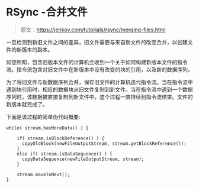 # RSync -合并文件

> 原文：<https://jenkov.com/tutorials/rsync/merging-files.html>

一旦检测到新旧文件之间的差异，旧文件需要与来自新文件的改变合并，以创建文件的新版本的副本。

如您所知，包含旧版本文件的计算机会收到一个关于如何构建新版本文件的指令流。指令流包含对旧文件中在新版本中没有改变的块的引用，以及新的数据序列。

为了将旧文件与新数据序列合并，保存旧文件的计算机迭代指令流。当在指令流中遇到块引用时，相应的数据块从旧文件复制到新文件。当在指令流中遇到一个数据序列时，该数据被直接复制到新文件中。这个过程一直持续到指令流结束。文件的新版本就完成了。

下面是该过程的简单伪代码概要:

```
while( stream.hasMoreData() ) {

    if( stream.isBlockReference() ) {
      copyOldBlock(newFileOutputStream, stream.getBlockReference());
    }
    else if( stream.isDataSequence() ) {
      copyDataSequence(newFileOutputStream, stream);
    }

    stream.moveToNext();
}

```